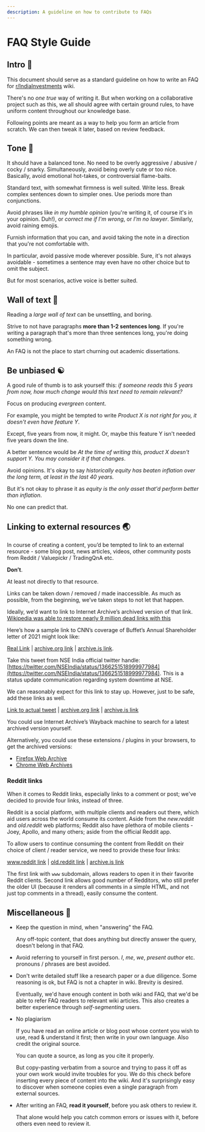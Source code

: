```yaml
---
description: A guideline on how to contribute to FAQs
---
```


# FAQ Style Guide

## Intro 👋

This document should serve as a standard guideline on how to write an FAQ for [r/IndiaInvestments](https://reddit.com/r/IndiaInvestments) wiki.

There's no _one true_ way of writing it. But when working on a collaborative project such as this, we all should agree with certain ground rules, to have uniform content throughout our knowledge base.

Following points are meant as a way to help you form an article from scratch. We can then tweak it later, based on review feedback.

## Tone 🎵

It should have a balanced tone. No need to be overly aggressive / abusive / cocky / snarky. Simultaneously, avoid being overly cute or too nice. Basically, avoid emotional hot-takes, or controversial flame-baits.

Standard text, with somewhat firmness is well suited. Write less. Break complex sentences down to simpler ones. Use periods more than conjunctions.

Avoid phrases like _in my humble opinion_ \(you're writing it, of course it's in your opinion. Duh!\), or _correct me if I'm wrong_, or _I'm no lawyer_. Similarly, avoid raining emojis.

Furnish information that you can, and avoid taking the note in a direction that you're not comfortable with.

In particular, avoid passive mode wherever possible. Sure, it's not always avoidable - sometimes a sentence may even have no other choice but to omit the subject.

But for most scenarios, active voice is better suited.

## Wall of text 🧱

Reading a _large wall of text_ can be unsettling, and boring.

Strive to not have paragraphs **more than 1-2 sentences long**. If you're writing a paragraph that's more than three sentences long, you're doing something wrong.

An FAQ is not the place to start churning out academic dissertations.

## Be unbiased ☯️ 

A good rule of thumb is to ask yourself this: _if someone reads this 5 years from now, how much change would this text need to remain relevant?_

Focus on producing _evergreen_ content.

For example, you might be tempted to write _Product X is not right for you, it doesn't even have feature Y_.

Except, five years from now, it might. Or, maybe this feature Y isn't needed five years down the line.

A better sentence would be _At the time of writing this, product X doesn't support Y. You may consider it if that changes_.

Avoid opinions. It's okay to say _historically equity has beaten inflation over the long term, at least in the last 40 years._

But it's not okay to phrase it as _equity is the only asset that'd perform better than inflation_.

No one can predict that.

## Linking to external resources 🌏

In course of creating a content, you’d be tempted to link to an external resource - some blog post, news articles, videos, other community posts from Reddit / Valuepickr / TradingQnA etc.

**Don’t**.

At least not directly to that resource.

Links can be taken down / removed / made inaccessible. As much as possible, from the beginning, we’ve taken steps to not let that happen.

Ideally, we’d want to link to Internet Archive’s archived version of that link. [Wikipedia was able to restore nearly 9 million dead links with this](https://blog.archive.org/2018/10/01/more-than-9-million-broken-links-on-wikipedia-are-now-rescued/)

Here’s how a sample link to CNN’s coverage of Buffet’s Annual Shareholder letter of 2021 might look like:

[Real Link](https://edition.cnn.com/2021/02/27/investing/warren-buffett-annual-letter/index.html) \| [archive.org link](https://web.archive.org/web/20210301184753/https://edition.cnn.com/2021/02/27/investing/warren-buffett-annual-letter/index.html) \| [archive.is link](https://archive.is/nnPAV).  
  
Take this tweet from NSE India official twitter handle: [https://twitter.com/NSEIndia/status/1366251518999977984](https://twitter.com/NSEIndia/status/1366251518999977984). This is a status update communication regarding system downtime at NSE.  
  
We can reasonably expect for this link to stay up. However, just to be safe, add these links as well.  
  
[Link to actual tweet](https://twitter.com/NSEIndia/status/1366251518999977984) \| [archive.org link](https://web.archive.org/web/20210301045907/https://twitter.com/NSEIndia/status/1366251518999977984) \| [archive.is link](https://archive.is/9ceKG)

You could use Internet Archive’s Wayback machine to search for a latest archived version yourself.

Alternatively, you could use these extensions / plugins in your browsers, to get the archived versions:

* [Firefox Web Archive](https://addons.mozilla.org/en-US/firefox/addon/view-page-archive/)
* [Chrome Web Archives](https://chrome.google.com/webstore/detail/web-archives/hkligngkgcpcolhcnkgccglchdafcnao)

### Reddit links

When it comes to Reddit links, especially links to a comment or post; we've decided to provide four links, instead of three.  
  
Reddit is a social platform, with multiple clients and readers out there, which aid users across the world consume its content. Aside from the _new.reddit_ and _old.reddit_ web platforms; Reddit also have plethora of mobile clients - Joey, Apollo, and many others; aside from the official Reddit app.  
  
To allow users to continue consuming the content from Reddit on their choice of client / reader service, we need to provide these four links:  
  
[www.reddit link](https://www.reddit.com/r/IndiaInvestments/comments/dnemrb/norway_pension_fund_a_1t_fund_for_people_of_norway/) \| [old.reddit link](https://old.reddit.com/r/IndiaInvestments/comments/dnemrb/norway_pension_fund_a_1t_fund_for_people_of_norway/) \|  [archive.is link](https://archive.is/GXPB1)  
  
The first link with `www` subdomain, allows readers to open it in their favorite Reddit clients. Second link allows good number of Redditors, who still prefer the older UI \(because it renders all comments in a simple HTML, and not just top comments in a thread\), easily consume the content.

## Miscellaneous 🦋

* Keep the question in mind, when "answering" the FAQ.

  Any off-topic content, that does anything but directly answer the query, doesn't belong in that FAQ.  

* Avoid referring to yourself in first person. _I_, _me_, _we_, _present author_ etc. pronouns / phrases are best avoided. 
* Don't write detailed stuff like a research paper or a due diligence. Some reasoning is ok, but FAQ is not a chapter in wiki. Brevity is desired.  


  Eventually, we'd have enough content in both wiki and FAQ, that we'd be able to refer FAQ readers to relevant wiki articles. This also creates a better experience through _self-segmenting_ users.  

* No plagiarism  


  If you have read an online article or blog post whose content you wish to use, read & understand it first; then write in your own language. Also credit the original source.

  You can quote a source, as long as you cite it properly.  


  But copy-pasting verbatim from a source and trying to pass it off as your own work would invite troubles for you. We do this check before inserting every piece of content into the wiki. And it's surprisingly easy to discover when someone copies even a single paragraph from external sources.  

* After writing an FAQ, **read it yourself**, before you ask others to review it.

  That alone would help you catch common errors or issues with it, before others even need to review it.

